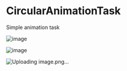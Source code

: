 # CircularAnimationTask

Simple animation task

![image](https://user-images.githubusercontent.com/112856149/214255017-60348bf1-d407-4188-8e32-e49be2b4cae5.png)

![image](https://user-images.githubusercontent.com/112856149/214255079-850cea35-34f0-46bd-91c2-3ff179cebe84.png)

![Uploading image.png…]()


